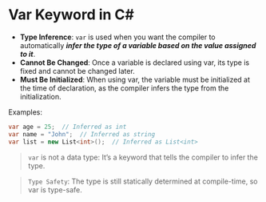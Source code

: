 # Var Keyword in C#

* **Type Inference**: `var` is used when you want the compiler to automatically _**infer the type of a variable based on the value assigned to it**_.
* **Cannot Be Changed**: Once a variable is declared using var, its type is fixed and cannot be changed later.
* **Must Be Initialized**: When using var, the variable must be initialized at the time of declaration, as the compiler infers the type from the initialization.

Examples:

```C#
var age = 25;  // Inferred as int
var name = "John";  // Inferred as string
var list = new List<int>();  // Inferred as List<int>
```

> `var` is not a data type: It’s a keyword that tells the compiler to infer the type.

> `Type Safety`: The type is still statically determined at compile-time, so var is type-safe.